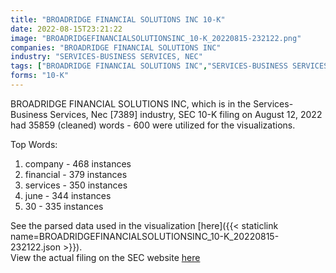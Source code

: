 ```yaml
---
title: "BROADRIDGE FINANCIAL SOLUTIONS INC 10-K"
date: 2022-08-15T23:21:22
image: "BROADRIDGEFINANCIALSOLUTIONSINC_10-K_20220815-232122.png"
companies: "BROADRIDGE FINANCIAL SOLUTIONS INC"
industry: "SERVICES-BUSINESS SERVICES, NEC"
tags: ["BROADRIDGE FINANCIAL SOLUTIONS INC","SERVICES-BUSINESS SERVICES, NEC","08-12-2022","10-K"]
forms: "10-K"
---
```

BROADRIDGE FINANCIAL SOLUTIONS INC, which is in the Services-Business Services, Nec [7389] industry, SEC 10-K filing on August 12, 2022 had 35859 (cleaned) words - 600 were utilized for the visualizations.

Top Words:
1. company - 468 instances
2. financial - 379 instances
3. services - 350 instances
4. june - 344 instances
5. 30 - 335 instances


See the parsed data used in the visualization [here]({{< staticlink name=BROADRIDGEFINANCIALSOLUTIONSINC_10-K_20220815-232122.json >}}).  
View the actual filing on the SEC website [here](https://www.sec.gov/Archives/edgar/data/1383312/0001383312-22-000037.txt)